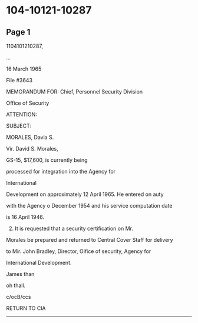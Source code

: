 # 104-10121-10287

## Page 1

1104101210287,

...

16 March 1965

File #3643

MEMORANDUM FOR: Chief, Personnel Security Division

Office of Security

ATTENTION:

SUBJECT:

MORALES, Davia S.

Vir. David S. Morales,

GS-15, $17,600, is currently being

processed for integration into the Agency for

International

Development on approximately 12 April 1965. He entered on auty

with the Agency o December 1954 and his service computation date

is 16 April 1946.

2. It is requested that a security certification on Mr.

Morales be prepared and returned to Central Cover Staff for delivery

to Mir. John Bradley, Director, Oifice of security, Agency for

International Development.

James than

oh thall.

c/ocB/ccs

RETURN TO CIA

---

